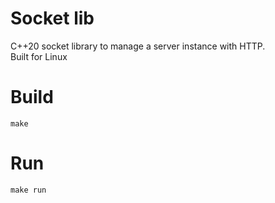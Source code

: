 # Socket lib
C++20 socket library to manage a server instance with HTTP.  
Built for Linux

# Build
`make`

# Run
`make run`


